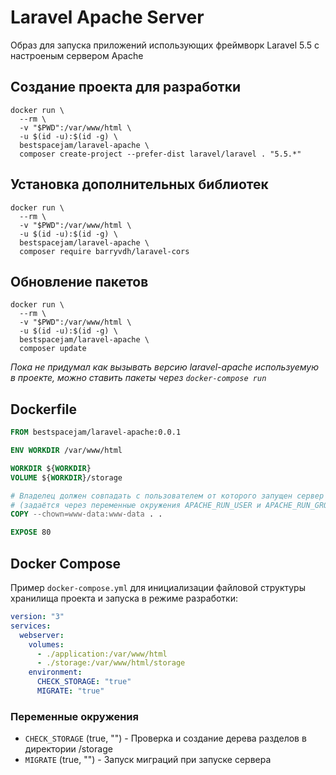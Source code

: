 # Laravel Apache Server

Образ для запуска приложений использующих фреймворк Laravel 5.5 с настроеным сервером Apache


## Создание проекта для разработки

```shell
docker run \
  --rm \
  -v "$PWD":/var/www/html \
  -u $(id -u):$(id -g) \
  bestspacejam/laravel-apache \
  composer create-project --prefer-dist laravel/laravel . "5.5.*"
```


## Установка дополнительных библиотек


```shell
docker run \
  --rm \
  -v "$PWD":/var/www/html \
  -u $(id -u):$(id -g) \
  bestspacejam/laravel-apache \
  composer require barryvdh/laravel-cors
```


## Обновление пакетов

```shell
docker run \
  --rm \
  -v "$PWD":/var/www/html \
  -u $(id -u):$(id -g) \
  bestspacejam/laravel-apache \
  composer update
```


*Пока не придумал как вызывать версию laravel-apache используемую в проекте, можно ставить пакеты через `docker-compose run`*


## Dockerfile

```Dockerfile
FROM bestspacejam/laravel-apache:0.0.1

ENV WORKDIR /var/www/html

WORKDIR ${WORKDIR}
VOLUME ${WORKDIR}/storage

# Владелец должен совпадать с пользователем от которого запущен сервер
# (задаётся через переменные окружения APACHE_RUN_USER и APACHE_RUN_GROUP)
COPY --chown=www-data:www-data . .

EXPOSE 80
```


## Docker Compose

Пример `docker-compose.yml` для инициализации файловой структуры хранилища проекта и запуска в режиме разработки:

```yaml
version: "3"
services:
  webserver:
    volumes:
      - ./application:/var/www/html
      - ./storage:/var/www/html/storage
    environment:
      CHECK_STORAGE: "true"
      MIGRATE: "true"

```


### Переменные окружения

- `CHECK_STORAGE` (true, "") - Проверка и создание дерева разделов в директории /storage
- `MIGRATE` (true, "") - Запуск миграций при запуске сервера
